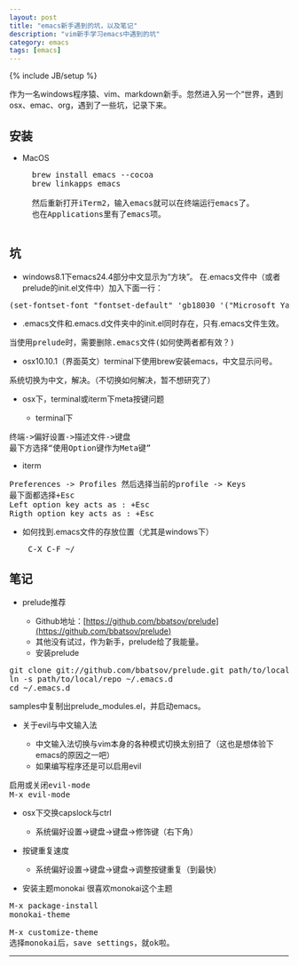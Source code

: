 ```yaml
---
layout: post
title: "emacs新手遇到的坑，以及笔记"
description: "vim新手学习emacs中遇到的坑"
category: emacs
tags: [emacs]
---
```

{% include JB/setup %}

作为一名windows程序猿、vim、markdown新手。忽然进入另一个“世界，遇到osx、emac、org，遇到了一些坑，记录下来。

## 安装
- MacOS
    <pre>
    brew install emacs --cocoa
    brew linkapps emacs

    然后重新打开iTerm2，输入emacs就可以在终端运行emacs了。
    也在Applications里有了emacs项。
    </pre>

## 坑

- windows8.1下emacs24.4部分中文显示为“方块”。
    在.emacs文件中（或者prelude的init.el文件中）加入下面一行：
<pre>
(set-fontset-font "fontset-default" 'gb18030 '("Microsoft YaHei" . "unicode-bmp"))
</pre>

- .emacs文件和.emacs.d文件夹中的init.el同时存在，只有.emacs文件生效。
<pre>
当使用prelude时，需要删除.emacs文件(如何使两者都有效？)
</pre>

- osx10.10.1（界面英文）terminal下使用brew安装emacs，中文显示问号。
<pre>
系统切换为中文，解决。（不切换如何解决，暂不想研究了）
</pre>

- osx下，terminal或iterm下meta按键问题

  - terminal下
<pre>
终端->偏好设置->描述文件->键盘
最下方选择“使用Option键作为Meta键”
</pre>

  - iterm
<pre>
Preferences -> Profiles 然后选择当前的profile -> Keys
最下面都选择+Esc
Left option key acts as : +Esc
Rigth option key acts as : +Esc
</pre>

- 如何找到.emacs文件的存放位置（尤其是windows下）
<pre>
    C-X C-F ~/
</pre>

## 笔记

- prelude推荐

  - Github地址：[https://github.com/bbatsov/prelude](https://github.com/bbatsov/prelude)
  - 其他没有试过，作为新手，prelude给了我能量。
  - 安装prelude
<pre>
git clone git://github.com/bbatsov/prelude.git path/to/local/repo
ln -s path/to/local/repo ~/.emacs.d
cd ~/.emacs.d
</pre>
samples中复制出prelude_modules.el，并启动emacs。

- 关于evil与中文输入法

  - 中文输入法切换与vim本身的各种模式切换太别扭了（这也是想体验下emacs的原因之一吧）
  - 如果编写程序还是可以启用evil
<pre>
启用或关闭evil-mode
M-x evil-mode
</pre>

- osx下交换capslock与ctrl

  - 系统偏好设置->键盘->键盘->修饰键（右下角）

- 按键重复速度

  - 系统偏好设置->键盘->键盘->调整按键重复（到最快）

- 安装主题monokai
很喜欢monokai这个主题
<pre>
M-x package-install
monokai-theme

M-x customize-theme
选择monokai后，save settings，就ok啦。
</pre>

---
